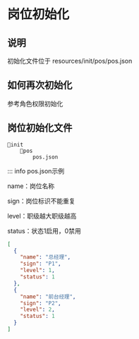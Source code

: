 # 岗位初始化

## 说明

初始化文件位于 resources/init/pos/pos.json

## 如何再次初始化

参考角色权限初始化

## 岗位初始化文件
````
📁init
    📁pos
        pos.json

````

::: info pos.json示例

name：岗位名称

sign：岗位标识不能重复

level：职级越大职级越高

status：状态1启用，0禁用

````json
[
  {
    "name": "总经理",
    "sign": "P1",
    "level": 1,
    "status": 1
  },
  {
    "name": "前台经理",
    "sign": "P2",
    "level": 2,
    "status": 1
  }
]
````
